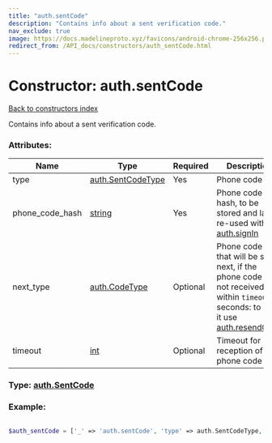 ```yaml
---
title: "auth.sentCode"
description: "Contains info about a sent verification code."
nav_exclude: true
image: https://docs.madelineproto.xyz/favicons/android-chrome-256x256.png
redirect_from: /API_docs/constructors/auth_sentCode.html
---
```

# Constructor: auth.sentCode  
[Back to constructors index](/API_docs/constructors/index.html)



Contains info about a sent verification code.

### Attributes:

| Name     |    Type       | Required | Description |
|----------|---------------|----------|-------------|
|type|[auth.SentCodeType](/API_docs/constructors/auth.SentCodeType.html) | Yes|Phone code type|
|phone\_code\_hash|[string](/API_docs/types/string.html) | Yes|Phone code hash, to be stored and later re-used with [auth.signIn](../methods/auth.signIn.html)|
|next\_type|[auth.CodeType](/API_docs/constructors/auth.CodeType.html) | Optional|Phone code type that will be sent next, if the phone code is not received within `timeout` seconds: to send it use [auth.resendCode](../methods/auth.resendCode.html)|
|timeout|[int](/API_docs/types/int.html) | Optional|Timeout for reception of the phone code|



### Type: [auth.SentCode](/API_docs/types/auth.SentCode.html)


### Example:

```php

$auth_sentCode = ['_' => 'auth.sentCode', 'type' => auth.SentCodeType, 'phone_code_hash' => 'string', 'next_type' => auth.CodeType, 'timeout' => int];
```  
